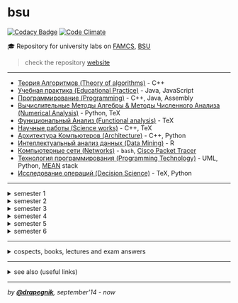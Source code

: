 # bsu
[![Codacy Badge](https://api.codacy.com/project/badge/Grade/e389bfae1c764befaa148dc378b7ed2a)](https://www.codacy.com/app/Drapegnik/bsu?utm_source=github.com&utm_medium=referral&utm_content=Drapegnik/bsu&utm_campaign=badger)
[![Code Climate](https://codeclimate.com/github/Drapegnik/bsu/badges/gpa.svg)](https://codeclimate.com/github/Drapegnik/bsu)

:mortar_board: Repository for university labs on [FAMCS](http://www.fpmi.bsu.by/en/main.aspx), [BSU](http://www.bsu.by/en/main.aspx)

> check the repository [website](https://drapegnik.github.io/bsu/)

***

* [Теория Алгоритмов (Theory of algorithms)](https://github.com/Drapegnik/algorithms) - C++
* [Учебная практика (Educational Practice)](https://github.com/Drapegnik/educational_practice) - Java, JavaScript
* [Программирование (Programming)](https://github.com/Drapegnik/bsu/tree/master/programming) - C++, Java, Assembly
* [Вычислительные Методы Алгебры & Методы Численного Анализа (Numerical Analysis)](https://github.com/Drapegnik/bsu/tree/master/numerical-analysis) - Python, TeX
* [Функциональный Анализ (Functional analysis)](https://github.com/Drapegnik/bsu/tree/master/fun) - TeX
* [Научные работы (Science works)](https://github.com/Drapegnik/bsu/tree/master/science-works) - C++, TeX
* [Архитектура Компьютеров (Architecture)](https://github.com/Drapegnik/bsu/tree/master/architecture) - C++, Python
* [Интеллектуальный анализ данных (Data Mining)](https://github.com/Drapegnik/bsu/tree/master/data-mining) - R
* [Компьютерные сети (Networks)](https://github.com/Drapegnik/bsu/tree/master/networks) - `bash`, [Cisco Packet Tracer](https://en.wikipedia.org/wiki/Packet_Tracer)
* [Технология программирования (Programming Technology)](https://github.com/Drapegnik/bsu/tree/master/technology) - UML, Python, [MEAN](http://mean.io/) stack
* [Исследование операций (Decision Science)](https://github.com/Drapegnik/bsu/tree/master/decision-science) - TeX, Python

***

<details>
<summary>semester 1</summary>

* [C++ Core](https://github.com/Drapegnik/bsu/tree/master/programming/c++)
</details>
<details>
<summary>semester 2</summary>

* [Inline Assembly (*Ассемблерные вставки*)](https://github.com/Drapegnik/bsu/tree/master/programming/inline-assembly)
</details>
<details>
<summary>semester 3</summary>

* [Java Core](https://github.com/Drapegnik/bsu/tree/master/programming/java/sem3)
* [Data Mining (*Интеллектуальный анализ данных*)](https://github.com/Drapegnik/bsu/tree/master/data-mining)
* [Numerical analysis (*Вычислительные Методы Алгебры*)](https://github.com/Drapegnik/bsu/tree/master/numerical-analysis/sem3)
</details>
<details>
<summary>semester 4</summary>

* [Algorithms (*Теория Алгоритмов*)](https://github.com/Drapegnik/algorithms)
* [Educational Practice (*Учебная практика*)](https://github.com/Drapegnik/educational_practice)
* [Numerical analysis (*Методы Численного Анализа*)](https://github.com/Drapegnik/bsu/tree/master/numerical-analysis/sem4)
* [Functional analysis (*Функциональный Анализ*)](https://github.com/Drapegnik/bsu/tree/master/fun)
</details>
<details>
<summary>semester 5</summary>

* [Architecture (*Архитектура Компьютеров*)](https://github.com/Drapegnik/bsu/tree/master/architecture)
* [Numerical analysis (*Методы Численного Анализа*)](https://github.com/Drapegnik/bsu/tree/master/numerical-analysis/sem5)
* [Java Threads](https://github.com/Drapegnik/bsu/tree/master/programming/java/sem5)
* [Course project (*Курсовой проект*)](https://github.com/Drapegnik/bsu-science/releases/tag/v1.0.0)
</details>
<details>
<summary>semester 6</summary>

* [Java Web (*Спецкурс МСС*)](https://github.com/Drapegnik/bsu/tree/master/programming/java/sem6)
* [Parallel Systems (*Распределенные и параллельные системы*)](https://github.com/Drapegnik/bsu/tree/master/programming/parallel-systems)
* [Networks (*Компьютерные сети*)](https://github.com/Drapegnik/bsu/tree/master/networks)
* [Programming Technology (*Технология программирования*)](https://github.com/Drapegnik/bsu/tree/master/technology)
* [Decision Science (*Исследование операций*)](https://github.com/Drapegnik/bsu/tree/master/decision-science)
* [Course work (*Курсовая работа*)](https://github.com/lybros/Appa)
</details>

***

<details>
<summary>cospects, books, lectures and exam answers</summary>

* [@**drapegnik**/dropbox/course1](https://www.dropbox.com/s/86aqcvrszo4po4a/1%20%D0%BA%D1%83%D1%80%D1%81.zip?dl=0)
* [@**drapegnik**/dropbox/course2](https://www.dropbox.com/sh/wu8j7gnr6vy1rgx/AAAevmPlHhWM9RMC-PCNoa0ra?dl=0)
* [@**drapegnik**/dropbox/course3](https://www.dropbox.com/sh/zn0zybhzrhuyt9v/AABTX7uIyH_5DxM3qQsV9aXba?dl=0)
* [@**cloud**/mailru/course1-course4](https://cloud.mail.ru/public/2e5ab4ae2c5d/%D0%A3%D0%BD%D0%B8%D0%B2%D0%B5%D1%80)
* [@**isu**/gdrive/semester6](https://drive.google.com/drive/folders/0B7H3L_LmtN1HOVo1QXM3d1JvcVk)
</details>

***

<details>
<summary>see also (useful links)</summary>

* [@**bsu-docs**](https://github.com/bsu-docs) - *lectures and exam answers*
* [@**bsutex**/bsustyle](https://github.com/bsutex/bsustyle) - *`TeX` styles for bsu publishing*
* [@**reuptake**/famcs](http://reuptake.github.io/permalink/famcs/) - *info about studying (books, notes and etc.)*
* [@**UladBohdan**/uni-code](https://github.com/UladBohdan/uni-code) - *labs*
* [@**jakwuh**/bsu](https://github.com/jakwuh/bsu) - *labs*
* [@**Zmiecer**/BSU](https://github.com/Zmiecer/BSU) - *labs*
* [@**mantergo**/BSU](https://github.com/mantergo/BSU) - *labs*
* [@**daksenik**/FAMCS](https://github.com/daksenik/FAMCS) - *labs*
* [@**TDiva**/FAN](https://github.com/TDiva/FAN) - *functional analysis homeworks*

</details>

***

*by [**@drapegnik**](https://github.com/Drapegnik), september'14 - now*
